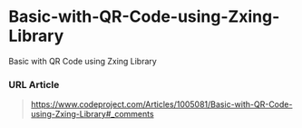 # Basic-with-QR-Code-using-Zxing-Library
Basic with QR Code using Zxing Library

### URL Article 
> https://www.codeproject.com/Articles/1005081/Basic-with-QR-Code-using-Zxing-Library#_comments
